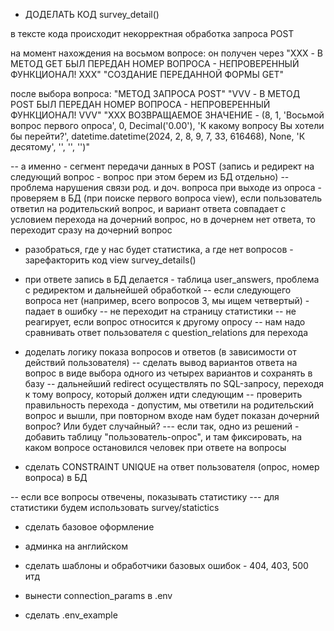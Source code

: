 - ДОДЕЛАТЬ КОД survey_detail()


в тексте кода происходит некорректная обработка запроса POST

на момент нахождения на восьмом вопросе:
он получен через
"XXX - В МЕТОД GET БЫЛ ПЕРЕДАН НОМЕР ВОПРОСА - НЕПРОВЕРЕННЫЙ ФУНКЦИОНАЛ! XXX"
"СОЗДАНИЕ ПЕРЕДАННОЙ ФОРМЫ GET"

после выбора вопроса:
"МЕТОД ЗАПРОСА POST"
"VVV - В МЕТОД POST БЫЛ ПЕРЕДАН НОМЕР ВОПРОСА - НЕПРОВЕРЕННЫЙ ФУНКЦИОНАЛ! VVV"
"XXX ВОЗВРАЩАЕМОЕ ЗНАЧЕНИЕ - (8, 1, 'Восьмой вопрос первого опроса', 0, Decimal('0.00'), 'К какому вопросу Вы хотели бы перейти?', datetime.datetime(2024, 2, 8, 9, 7, 33, 616468), None, 'К десятому', '', '', '')"

-- а именно - сегмент передачи данных в POST (запись и редирект на следующий вопрос - вопрос при этом берем из БД отдельно)
-- проблема нарушения связи род. и доч. вопроса при выходе из опроса - проверяем в БД (при поиске первого вопроса view), если пользователь ответил на родительский вопрос, и вариант ответа совпадает с условием перехода на дочерний вопрос, но в дочернем нет ответа, то переходит сразу на дочерний вопрос


- разобраться, где у нас будет статистика, а где нет вопросов - зарефакторить код view survey_details()

- при ответе запись в БД делается - таблица user_answers, проблема с редиректом и дальнейшей обработкой
-- если следующего вопроса нет (например, всего вопросов 3, мы ищем четвертый) - падает в ошибку
-- не переходит на страницу статистики
-- не реагирует, если вопрос относится к другому опросу
-- нам надо сравнивать ответ пользователя с question_relations для перехода

- доделать логику показа вопросов и ответов (в зависимости от действий пользователя)
-- сделать вывод вариантов ответа на вопрос в виде выбора одного из четырех вариантов и сохранять в базу
-- дальнейший redirect осуществлять по SQL-запросу, переходя к тому вопросу, который должен идти следующим
-- проверить правильность перехода - допустим, мы ответили на родительский вопрос и вышли, при повторном входе нам будет показан дочерний вопрос? Или будет случайный?
--- если так, одно из решений - добавить таблицу "пользователь-опрос", и там фиксировать, на каком вопросе остановился человек при ответе на вопросы


- сделать CONSTRAINT UNIQUE на ответ пользователя (опрос, номер вопроса) в БД

-- если все вопросы отвечены, показывать статистику
--- для статистики будем использовать survey<int>/statictics



- сделать базовое оформление

- админка на английском

- сделать шаблоны и обработчики базовых ошибок - 404, 403, 500 итд

- вынести connection_params в .env
- сделать .env_example